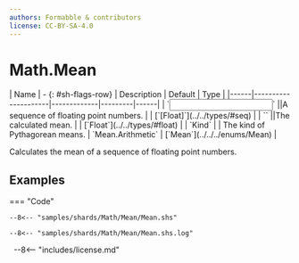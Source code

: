 ```yaml
---
authors: Formabble & contributors
license: CC-BY-SA-4.0
---
```



# Math.Mean

<div class="sh-parameters" markdown="1">
| Name | - {: #sh-flags-row} | Description | Default | Type |
|------|---------------------|-------------|---------|------|
| `<input>` ||A sequence of floating point numbers. | | [`[Float]`](../../types/#seq) |
| `<output>` ||The calculated mean. | | [`Float`](../../types/#float) |
| `Kind` |  | The kind of Pythagorean means. | `Mean.Arithmetic` | [`Mean`](../../../enums/Mean) |

</div>

Calculates the mean of a sequence of floating point numbers.

## Examples

=== "Code"

  ```x86asm linenums="1"
  --8<-- "samples/shards/Math/Mean/Mean.shs"
  ```

  ```
  --8<-- "samples/shards/Math/Mean/Mean.shs.log"
  ```
&nbsp;
--8<-- "includes/license.md"

